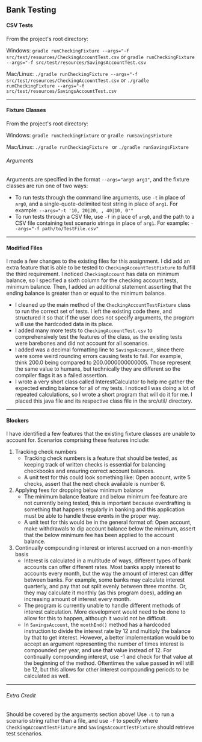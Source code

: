 ## Bank Testing

#### CSV Tests

From the project's root directory:

Windows: ```gradle runCheckingFixture --args="-f src/test/resources/CheckingAccountTest.csv``` or ```gradle runCheckingFixture --args="-f src/test/resources/SavingsAccountTest.csv```

Mac/Linux: ```./gradle runCheckingFixture --args="-f src/test/resources/CheckingAccountTest.csv``` or ```./gradle runCheckingFixture --args="-f src/test/resources/SavingsAccountTest.csv```

---

#### Fixture Classes

From the project's root directory:

Windows: ```gradle runCheckingFixture``` or ```gradle runSavingsFixture```

Mac/Linux: ```./gradle runCheckingFixture ``` or ```./gradle runSavingsFixture```

###### Arguments

Arguments are specified in the format ```--args="arg0 arg1"```, and the fixture classes are run one of two ways:

- To run tests through the command line arguments, use ```-t``` in place of ```arg0```, and a single-quote-delimited test string in place of ```arg1```. For example: ```--args="-t '10, 20|20, , 40|10, 0'"```
- To run tests through a CSV file, use ```-f``` in place of ```arg0```, and the path to a CSV file containing test scenario strings in place of ```arg1```. For example: ```--args="-f path/to/TestFile.csv"```

---

#### Modified Files

I made a few changes to the existing files for this assignment. I did add an extra feature that is able to be tested to ```CheckingAccountTestFixture``` to fulfill the third requirement. I noticed ```CheckingAccount``` has data on minimum balance, so I specified a sixth column for the checking account tests, minimum balance. Then, I added an additional statement asserting that the ending balance is greater than or equal to the minimum balance.

- I cleaned up the main method of the ```CheckingAccountTestFixture``` class to run the correct set of tests. I left the existing code there, and structured it so that if the user does not specify arguments, the program will use the hardcoded data in its place.
- I added many more tests to ```CheckingAccountTest.csv``` to comprehensively test the features of the class, as the existing tests were barebones and did not account for all scenarios.
- I added was a decimal formatting line to ```SavingsAccount```, since there were some weird rounding errors causing tests to fail. For example, think 200.0 being compared to 200.0000000000005. Those represent the same value to humans, but technically they are different so the compiler flags it as a failed assertion.
- I wrote a very short class called InterestCalculator to help me gather the expected ending balance for all of my tests. I noticed I was doing a lot of repeated calculations, so I wrote a short program that will do it for me. I placed this java file and its respective class file in the src/util/ directory.

---

#### Blockers

I have identified a few features that the existing fixture classes are unable to account for. Scenarios comprising these features include:

1. Tracking check numbers
   * Tracking check numbers is a feature that should be tested, as keeping track of written checks is essential for balancing checkbooks and ensuring correct account balances.
   * A unit test for this could look something like: Open account, write 5 checks, assert that the next check available is number 6.
2. Applying fees for dropping below minimum balance
   * The minimum balance feature and below minimum fee feature are not currently being tested, this is important because overdrafting is something that happens regularly in banking and this application must be able to handle these events in the proper way.
   * A unit test for this would be in the general format of: Open account, make withdrawals to dip account balance below the minimum, assert that the below minimum fee has been applied to the account balance.
3. Continually compounding interest or interest accrued on a non-monthly basis
   * Interest is calculated in a multitude of ways, different types of bank accounts can offer different rates. Most banks apply interest to accounts every month, but the way the amount of interest can differ between banks. For example, some banks may calculate interest quarterly, and pay that out split evenly between three months. Or, they may calculate it monthly (as this program does), adding an increasing amount of interest every month.
   * The program is currently unable to handle different methods of interest calculation. More development would need to be done to allow for this to happen, although it would not be difficult.
   * In ```SavingsAccount```, the ```monthEnd()``` method has a hardcoded instruction to divide the interest rate by 12 and multiply the balance by that to get interest. However, a better implementation would be to accept an argument representing the number of times interest is compounded per year, and use that value instead of 12. For continually compounding interest, use -1 and check for that value at the beginning of the method. Oftentimes the value passed in will still be 12, but this allows for other interest compounding periods to be calculated as well.

---

###### Extra Credit

Should be covered by the arguments section above! Use ```-t``` to run a scenario string rather than a file, and use ```-f``` to specify where ```CheckingAccountTestFixture``` and ```SavingsAccountTestFixture``` should retrieve test scenarios.

